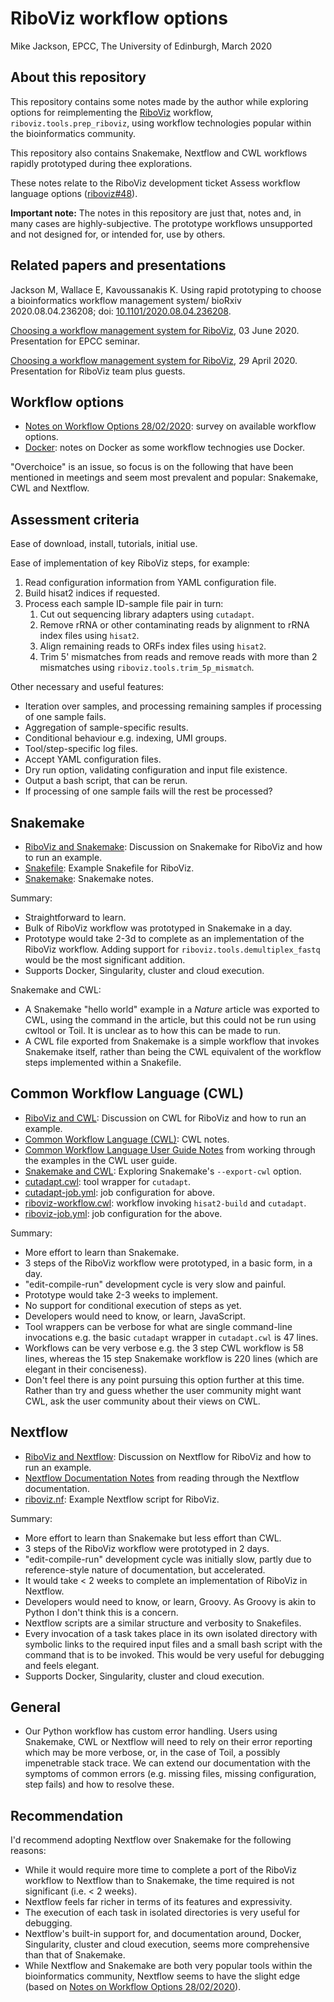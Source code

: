# RiboViz workflow options

Mike Jackson, EPCC, The University of Edinburgh, March 2020

## About this repository

This repository contains some notes made by the author while exploring options for reimplementing the [RiboViz](https://github.com/riboviz/riboviz) workflow, `riboviz.tools.prep_riboviz`, using workflow technologies popular within the bioinformatics community.

This repository also contains Snakemake, Nextflow and CWL workflows rapidly prototyped during thee explorations.

These notes relate to the RiboViz development ticket Assess workflow language options ([riboviz#48](https://github.com/riboviz/riboviz/issues/48)).

**Important note:** The notes in this repository are just that, notes and, in many cases are highly-subjective. The prototype workflows unsupported and not designed for, or intended for, use by others.

## Related papers and presentations

Jackson M, Wallace E, Kavoussanakis K. Using rapid prototyping to choose a bioinformatics workflow management system/ bioRxiv 2020.08.04.236208; doi: [10.1101/2020.08.04.236208](https://doi.org/10.1101/2020.08.04.236208).

[Choosing a workflow management system for RiboViz](https://riboviz.github.io/workflows/RiboVizWorkflowsPresentation-20200603.html), 03 June 2020. Presentation for EPCC seminar.

[Choosing a workflow management system for RiboViz](https://riboviz.github.io/workflows/RiboVizWorkflowsPresentation-20200429.html), 29 April 2020. Presentation for RiboViz team plus guests.

## Workflow options

* [Notes on Workflow Options 28/02/2020](./workflows.md): survey on available workflow options.
* [Docker](./Docker.md): notes on Docker as some workflow technogies use Docker.

"Overchoice" is an issue, so focus is on the following that have been mentioned in meetings and seem most prevalent and popular: Snakemake, CWL and Nextflow.

## Assessment criteria

Ease of download, install, tutorials, initial use.

Ease of implementation of key RiboViz steps, for example:

1. Read configuration information from YAML configuration file.
2. Build hisat2 indices if requested.
3. Process each sample ID-sample file pair in turn:
   1. Cut out sequencing library adapters using `cutadapt`.
   2. Remove rRNA or other contaminating reads by alignment to rRNA index files using `hisat2`.
   3. Align remaining reads to ORFs index files using `hisat2`.
   4. Trim 5' mismatches from reads and remove reads with more than 2 mismatches using `riboviz.tools.trim_5p_mismatch`.

Other necessary and useful features:

* Iteration over samples, and processing remaining samples if processing of one sample fails.
* Aggregation of sample-specific results.
* Conditional behaviour e.g. indexing, UMI groups.
* Tool/step-specific log files.
* Accept YAML configuration files.
* Dry run option, validating configuration and input file existence.
* Output a bash script, that can be rerun.
* If processing of one sample fails will the rest be processed?

## Snakemake

* [RiboViz and Snakemake](./snakemake/README.md): Discussion on Snakemake for RiboViz and how to run an example.
* [Snakefile](./snakemake/Snakefile): Example Snakefile for RiboViz.
* [Snakemake](./snakemake/Snakemake.md): Snakemake notes.

Summary:

* Straightforward to learn.
* Bulk of RiboViz workflow was prototyped in Snakemake in a day.
* Prototype would take 2-3d to complete as an implementation of the RiboViz workflow. Adding support for `riboviz.tools.demultiplex_fastq` would be the most significant addition.
* Supports Docker, Singularity, cluster and cloud execution.

Snakemake and CWL:

* A Snakemake "hello world" example in a *Nature* article was exported to CWL, using the command in the article, but this could not be run using cwltool or Toil. It is unclear as to how this can be made to run.
* A CWL file exported from Snakemake is a simple workflow that invokes Snakemake itself, rather than being the CWL equivalent of the workflow steps implemented within a Snakefile.

## Common Workflow Language (CWL)

* [RiboViz and CWL](./cwl/README.md): Discussion on CWL for RiboViz and how to run an example.
* [Common Workflow Language (CWL)](./cwl/CommonWorkflowLanguage.md): CWL notes.
* [Common Workflow Language User Guide Notes](./cwl/CwlUserGuideNotes.md) from working through the examples in the CWL user guide.
* [Snakemake and CWL](./cwl/SnakemakeCwl.md): Exploring Snakemake's `--export-cwl` option.
* [cutadapt.cwl](./cwl/cutadapt.cwl): tool wrapper for `cutadapt`.
* [cutadapt-job.yml](./cwl/cutadapt-job.yml): job configuration for above.
* [riboviz-workflow.cwl](./cwl/riboviz-workflow.cwl): workflow invoking `hisat2-build` and `cutadapt`.
* [riboviz-job.yml](./cwl/riboviz-job.yml): job configuration for the above.

Summary:

* More effort to learn than Snakemake.
* 3 steps of the RiboViz workflow were prototyped, in a basic form, in a day.
* "edit-compile-run" development cycle is very slow and painful.
* Prototype would take 2-3 weeks to implement.
* No support for conditional execution of steps as yet.
* Developers would need to know, or learn, JavaScript.
* Tool wrappers can be verbose for what are single command-line invocations e.g. the basic `cutadapt` wrapper in `cutadapt.cwl` is 47 lines.
* Workflows can be very verbose e.g. the 3 step CWL workflow is 58 lines, whereas the 15 step Snakemake workflow is 220 lines (which are elegant in their conciseness).
* Don't feel there is any point pursuing this option further at this time. Rather than try and guess whether the user community might want CWL, ask the user community about their views on CWL.

## Nextflow

* [RiboViz and Nextflow](./nextflow/README.md): Discussion on Nextflow for RiboViz and how to run an example.
* [Nextflow Documentation Notes](./nextflow/NextflowDocNotes.md) from reading through the Nextflow documentation.
* [riboviz.nf](./nextflow/riboviz.nf): Example Nextflow script for RiboViz.

Summary:

* More effort to learn than Snakemake but less effort than CWL.
* 3 steps of the RiboViz workflow were prototyped in 2 days.
* "edit-compile-run" development cycle was initially slow, partly due to reference-style nature of documentation, but accelerated.
* It would take < 2 weeks to complete an implementation of RiboViz in Nextflow.
* Developers would need to know, or learn, Groovy. As Groovy is akin to Python I don't think this is a concern.
* Nextflow scripts are a similar structure and verbosity to Snakefiles.
* Every invocation of a task takes place in its own isolated directory with symbolic links to the required input files and a small bash script with the command that is to be invoked. This would be very useful for debugging and feels elegant.
* Supports Docker, Singularity, cluster and cloud execution.

## General

* Our Python workflow has custom error handling. Users using Snakemake, CWL or Nextflow will need to rely on their error reporting which may be more verbose, or, in the case of Toil, a possibly impenetrable stack trace. We can extend our documentation with the symptoms of common errors (e.g. missing files, missing configuration, step fails) and how to resolve these.

## Recommendation

I'd recommend adopting Nextflow over Snakemake for the following reasons:

* While it would require more time to complete a port of the RiboViz workflow to Nextflow than to Snakemake, the time required is not significant (i.e. < 2 weeks).
* Nextflow feels far richer in terms of its features and expressivity.
* The execution of each task in isolated directories is very useful for debugging.
* Nextflow's built-in support for, and documentation around, Docker, Singularity, cluster and cloud execution, seems more comprehensive than that of Snakemake.
* While Nextflow and Snakemake are both very popular tools within the bioinformatics community, Nextflow seems to have the slight edge (based on [Notes on Workflow Options 28/02/2020](./workflows.md)).
